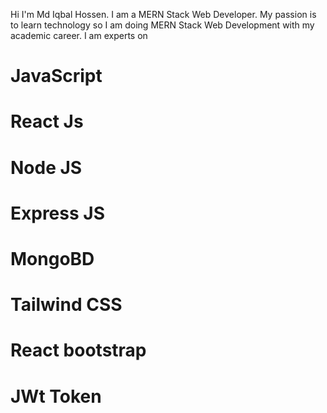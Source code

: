  Hi I'm Md Iqbal Hossen. I am a MERN Stack Web Developer. My passion is to learn technology so I am doing MERN Stack Web Development with my academic career. I am experts on
 # JavaScript
 # React Js
 # Node JS
 # Express JS
 # MongoBD
 # Tailwind CSS
 # React bootstrap
 # JWt Token
 
